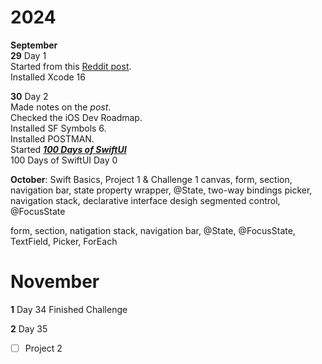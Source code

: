 # 2024
**September**  
**29** Day 1  
Started from this [Reddit post](https://www.reddit.com/r/iOSProgramming/comments/11qit84/from_hello_world_to_your_first_job_the_selftaught/).  
Installed Xcode 16  

**30** Day 2  
Made notes on the *post*.  
Checked the iOS Dev Roadmap.  
Installed SF Symbols 6.  
Installed POSTMAN.  
Started [***100 Days of SwiftUI***](https://www.hackingwithswift.com/100/swiftui)  
100 Days of SwiftUI Day 0  

**October**: Swift Basics, Project 1 & Challenge 1
canvas, form, section, navigation bar, state
property wrapper, @State, two-way bindings
picker, navigation stack, declarative interface desigh
segmented control, @FocusState

form, section, natigation stack, navigation bar, @State, @FocusState, TextField, Picker, ForEach

# November
**1** Day 34
Finished Challenge

**2** Day 35
- [ ] Project 2